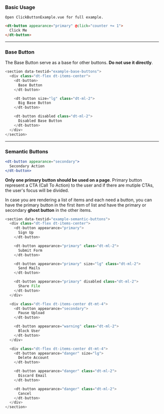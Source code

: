 ### Basic Usage

```[import](../../docs/components/ClickButtonExample.vue) noeditor
Open ClickButtonExample.vue for full example.
```

```html static
<dt-button appearance="primary" @click="counter += 1">
  Click Me
</dt-button>
```

---

### Base Button

The Base Button serve as a base for other buttons. **Do not use it directly**.
```js
<section data-testid="example-base-buttons">
  <div class="dt-flex dt-items-center">
    <dt-button>
      Base Button
    </dt-button>

    <dt-button size="lg" class="dt-ml-2">
      Big Base Button
    </dt-button>

    <dt-button disabled class="dt-ml-2">
      Disabled Base Button
    </dt-button>
  </div>
</section>
```

---

### Semantic Buttons

```jsx static
<dt-button appearance="secondary">
  Secondary Action
</dt-button>
```

**Only one primary button should be used on a page**. Primary button represent a CTA (Call To Action) to the user and if there are mutiple CTAs, the user's focus will be divided.

In case you are rendering a list of items and each need a button, you can have the primary button in the first item of list and have the primary or secondary **ghost button** in the other items.

```js
<section data-testid="example-semantic-buttons">
  <div class="dt-flex dt-items-center">
    <dt-button appearance="primary">
      Sign Up
    </dt-button>

    <dt-button appearance="primary" class="dt-ml-2">
      Submit Form
    </dt-button>

    <dt-button appearance="primary" size="lg" class="dt-ml-2">
      Send Mails
    </dt-button>

    <dt-button appearance="primary" disabled class="dt-ml-2">
      Share File
    </dt-button>
  </div>

  <div class="dt-flex dt-items-center dt-mt-4">
    <dt-button appearance="secondary">
      Pause Upload
    </dt-button>

    <dt-button appearance="warning" class="dt-ml-2">
      Block User
    </dt-button>
  </div>

  <div class="dt-flex dt-items-center dt-mt-4">
    <dt-button appearance="danger" size="lg">
      Delete Account
    </dt-button>

    <dt-button appearance="danger" class="dt-ml-2">
      Discard Email
    </dt-button>

    <dt-button appearance="danger" class="dt-ml-2">
      Cancel
    </dt-button>
  </div>
</section>
```
